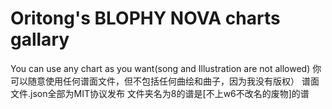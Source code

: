 # Oritong's BLOPHY NOVA charts gallary
You can use any chart as you want(song and Illustration are not allowed)
你可以随意使用任何谱面文件，但不包括任何曲绘和曲子，因为我没有版权）
谱面文件.json全部为MIT协议发布
文件夹名为8的谱是[不上w6不改名的废物]的谱
